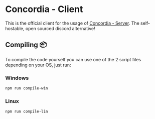 # Concordia - Client
This is the official client for the usage of [Concordia - Server](https://github.com/StarlitEvelyn/Concordia-Server). The self-hostable, open sourced discord alternative!

## Compiling 📦
To compile the code yourself you can use one of the 2 script files depending on your OS, just run: 

### Windows
```bash
npm run compile-win
```
### Linux
```bash
npm run compile-lin
```
